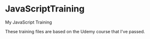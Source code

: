 # JavaScriptTraining
My JavaScript Training

These training files are based on the Udemy course that I've passed. 